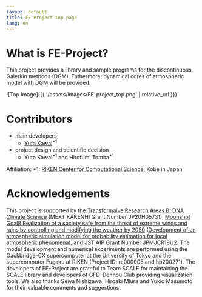 ```yaml
---
layout: default
title: FE-Project top page
lang: en
---
```


<!-- Global site tag (gtag.js) - Google Analytics -->
<script async src="https://www.googletagmanager.com/gtag/js?id=G-8KLNNQVBZF"></script>
<script>
  window.dataLayer = window.dataLayer || [];
  function gtag(){dataLayer.push(arguments);}
  gtag('js', new Date());

  gtag('config', 'G-8KLNNQVBZF');
</script>

# What is FE-Project?

<p>
This project provides a library and sample programs for the discontinuous Galerkin methods (DGM). Futhermore, dynamical cores of atmospheric model with DGM will be provided. 
</p>

![Top Image]({{ '/assets/images/FE-project_top.png' | relative_url }})


# Contributors

- main developers
  - [Yuta Kawai](https://researchmap.jp/ykawai1988/?lang=english)<sup>*1</sup> 
- project design and scientific decision 
  - Yuta Kawai<sup>*1</sup>  and Hirofumi Tomita<sup>*1</sup>  

Affiliation: *1: [RIKEN Center for Computational Science](http://www.r-ccs.riken.jp/en/), Kobe in Japan

# Acknowledgements

This project is supported by 
[the Transformaive Research Areas B: DNA Climate Science](https://dna-climate.org/) (MEXT KAKENHI Grant Number JP20H05731), 
[Moonshot Goal8 Realization of a society safe from the threat of extreme winds and rains by controlling and modifying the weather by 2050](https://www.jst.go.jp/moonshot/program/goal8/) ([Development of an atmospheric simulation model for probability estimation for local atmospheric phenomena](https://moonshot8-modeldev.riken.jp)), and JST AIP Grant Number JPMJCR19U2. 
The model development and numerical experiments are
performed using the Oackbridge-CX supercomputer at the University of Tokyo and the supercomputer Fugaku at RIKEN (Project ID: ra000005 and hp200271). 
The developers of FE-Project are grateful to Team SCALE for maintaining the SCALE library 
and developers of GFD-Dennou Club providing visualization tools. 
We also thanks Seiya Nishizawa, Hiroaki Miura and Yukio Masumoto 
for their valuable comments and suggestions. 